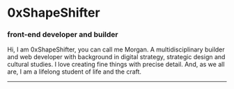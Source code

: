 # 0xShapeShifter
### front-end developer and builder

Hi, I am 0xShapeShifter, you can call me Morgan. A multidisciplinary builder and web developer with background in digital strategy, strategic design and cultural studies. I love creating fine things with precise detail. And, as we all are, I am a lifelong student of life and the craft.


---
